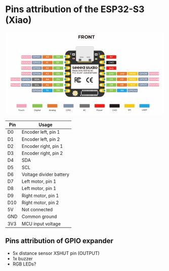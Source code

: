 # Pins attribution of the ESP32-S3 (Xiao)

![](../datasheets/images/esp32-s3-pinout.png)

| Pin | Usage                   |
| --- | ----------------------- |
| D0  | Encoder left, pin 1     |
| D1  | Encoder left, pin 2     |
| D2  | Encoder right, pin 1    |
| D3  | Encoder right, pin 2    |
| D4  | SDA                     |
| D5  | SCL                     |
| D6  | Voltage divider battery |
| D7  | Left motor, pin 1       |
| D8  | Left motor, pin 1       |
| D9  | Right motor, pin 1      |
| D10 | Right motor, pin 2      |
| 5V  | Not connected           |
| GND | Common ground           |
| 3V3 | MCU input voltage       |

## Pins attribution of GPIO expander

- 5x distance sensor XSHUT pin (OUTPUT)
- 1x buzzer
- RGB LEDs?

